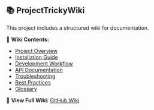 ## 📚 ProjectTrickyWiki  

This project includes a structured wiki for documentation.  

📌 **Wiki Contents:**  
- [Project Overview](wiki/Project-Overview.md)  
- [Installation Guide](wiki/Installation-Guide.md)  
- [Development Workflow](wiki/Development-Workflow.md)  
- [API Documentation](wiki/API-Documentation.md)  
- [Troubleshooting](wiki/Troubleshooting.md)  
- [Best Practices](wiki/Best-Practices.md)  
- [Glossary](wiki/Glossary.md)  

📖 **View Full Wiki:** [GitHub Wiki](https://github.com/timedilationv2/test/wiki)  

